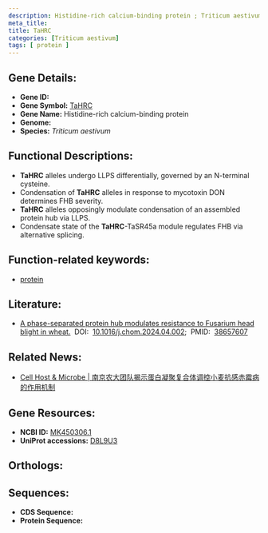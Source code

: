 ```yaml
---
description: Histidine-rich calcium-binding protein ; Triticum aestivum
meta_title:
title: TaHRC
categories: [Triticum aestivum]
tags: [ protein ]
---
```


## Gene Details:
- **Gene ID:** []()
- **Gene Symbol:** <u>TaHRC</u>
- **Gene Name:** Histidine-rich calcium-binding protein
- **Genome:** 
- **Species:** *Triticum aestivum*

## Functional Descriptions:
   - **TaHRC** alleles undergo LLPS differentially, governed by an N-terminal cysteine.
   - Condensation of **TaHRC** alleles in response to mycotoxin DON determines FHB severity.
   - **TaHRC** alleles opposingly modulate condensation of an assembled protein hub via LLPS.
   - Condensate state of the **TaHRC**-TaSR45a module regulates FHB via alternative splicing.

## Function-related keywords:
   - [protein](/tags/protein/)

## Literature:
   - [A phase-separated protein hub modulates resistance to Fusarium head blight in wheat.](https://www.doi.org/10.1016/j.chom.2024.04.002)&nbsp;&nbsp;DOI:&nbsp;&nbsp;[10.1016/j.chom.2024.04.002](https://www.doi.org/10.1016/j.chom.2024.04.002);&nbsp;&nbsp;PMID:&nbsp;&nbsp;[38657607](https://pubmed.ncbi.nlm.nih.gov/38657607/)

## Related News:
   - [Cell Host &amp; Microbe | 南京农大团队揭示蛋白凝聚复合体调控小麦抗感赤霉病的作用机制](https://mp.weixin.qq.com/s?__biz=Mzg3MDEwNDEyMg==&mid=2247567033&idx=3&sn=91459ff690d118e5b6caa76fb3014e06&chksm=cf76226bf3933f809c1ee2bd81ed57a31a52ee53861ab04e31ee1af63c501cb3b10bcb58210b&scene=27#wechat_redirect)

## Gene Resources:
- **NCBI ID:**  [MK450306.1](https://www.ncbi.nlm.nih.gov/search/all/?term=MK450306.1)
- **UniProt accessions:**  [D8L9U3](https://www.uniprot.org/uniprotkb/D8L9U3/entry)

## Orthologs:

## Sequences:
- **CDS Sequence:**
- **Protein Sequence:**
